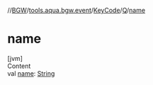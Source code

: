 //[BGW](../../../../index.md)/[tools.aqua.bgw.event](../../index.md)/[KeyCode](../index.md)/[Q](index.md)/[name](name.md)



# name  
[jvm]  
Content  
val [name](name.md): [String](https://kotlinlang.org/api/latest/jvm/stdlib/kotlin/-string/index.html)  



